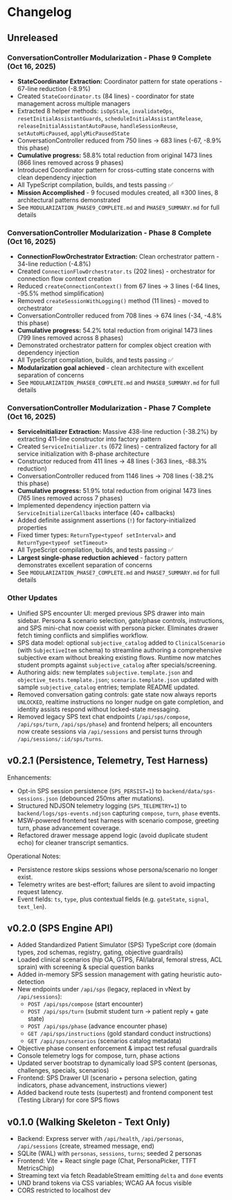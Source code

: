 # Changelog

## Unreleased

### ConversationController Modularization - Phase 9 Complete (Oct 16, 2025)

- **StateCoordinator Extraction:** Coordinator pattern for state operations - 67-line reduction (-8.9%)
- Created `StateCoordinator.ts` (84 lines) - coordinator for state management across multiple managers
- Extracted 8 helper methods: `isOpStale`, `invalidateOps`, `resetInitialAssistantGuards`, `scheduleInitialAssistantRelease`, `releaseInitialAssistantAutoPause`, `handleSessionReuse`, `setAutoMicPaused`, `applyMicPausedState`
- ConversationController reduced from 750 lines → 683 lines (-67, -8.9% this phase)
- **Cumulative progress:** 58.8% total reduction from original 1473 lines (866 lines removed across 9 phases)
- Introduced Coordinator pattern for cross-cutting state concerns with clean dependency injection
- All TypeScript compilation, builds, and tests passing ✅
- **Mission Accomplished** - 9 focused modules created, all ≤300 lines, 8 architectural patterns demonstrated
- See `MODULARIZATION_PHASE9_COMPLETE.md` and `PHASE9_SUMMARY.md` for full details

### ConversationController Modularization - Phase 8 Complete (Oct 16, 2025)

- **ConnectionFlowOrchestrator Extraction:** Clean orchestrator pattern - 34-line reduction (-4.8%)
- Created `ConnectionFlowOrchestrator.ts` (202 lines) - orchestrator for connection flow context creation
- Reduced `createConnectionContext()` from 67 lines → 3 lines (-64 lines, -95.5% method simplification)
- Removed `createSessionWithLogging()` method (11 lines) - moved to orchestrator
- ConversationController reduced from 708 lines → 674 lines (-34, -4.8% this phase)
- **Cumulative progress:** 54.2% total reduction from original 1473 lines (799 lines removed across 8 phases)
- Demonstrated orchestrator pattern for complex object creation with dependency injection
- All TypeScript compilation, builds, and tests passing ✅
- **Modularization goal achieved** - clean architecture with excellent separation of concerns
- See `MODULARIZATION_PHASE8_COMPLETE.md` and `PHASE8_SUMMARY.md` for full details

### ConversationController Modularization - Phase 7 Complete (Oct 16, 2025)

- **ServiceInitializer Extraction:** Massive 438-line reduction (-38.2%) by extracting 411-line constructor into factory pattern
- Created `ServiceInitializer.ts` (672 lines) - centralized factory for all service initialization with 8-phase architecture
- Constructor reduced from 411 lines → 48 lines (-363 lines, -88.3% reduction)
- ConversationController reduced from 1146 lines → 708 lines (-38.2% this phase)
- **Cumulative progress:** 51.9% total reduction from original 1473 lines (765 lines removed across 7 phases)
- Implemented dependency injection pattern via `ServiceInitializerCallbacks` interface (40+ callbacks)
- Added definite assignment assertions (`!`) for factory-initialized properties
- Fixed timer types: `ReturnType<typeof setInterval>` and `ReturnType<typeof setTimeout>`
- All TypeScript compilation, builds, and tests passing ✅
- **Largest single-phase reduction achieved** - factory pattern demonstrates excellent separation of concerns
- See `MODULARIZATION_PHASE7_COMPLETE.md` and `PHASE7_SUMMARY.md` for full details

### Other Updates

- Unified SPS encounter UI: merged previous SPS drawer into main sidebar. Persona & scenario selection, gate/phase controls, instructions, and SPS mini-chat now coexist with persona picker. Eliminates drawer fetch timing conflicts and simplifies workflow.
- SPS data model: optional `subjective_catalog` added to `ClinicalScenario` (with `SubjectiveItem` schema) to streamline authoring a comprehensive subjective exam without breaking existing flows. Runtime now matches student prompts against `subjective_catalog` after specials/screening.
- Authoring aids: new templates `subjective.template.json` and `objective_tests.template.json`; `scenario.template.json` updated with sample `subjective_catalog` entries; template README updated.
- Removed conversation gating controls: gate state now always reports `UNLOCKED`, realtime instructions no longer nudge on gate completion, and identity assists respond without locked-state messaging.
- Removed legacy SPS text chat endpoints (`/api/sps/compose`, `/api/sps/turn`, `/api/sps/phase`) and frontend helpers; all encounters now create sessions via `/api/sessions` and persist turns through `/api/sessions/:id/sps/turns`.

## v0.2.1 (Persistence, Telemetry, Test Harness)

Enhancements:

- Opt-in SPS session persistence (`SPS_PERSIST=1`) to `backend/data/sps-sessions.json` (debounced 250ms after mutations).
- Structured NDJSON telemetry logging (`SPS_TELEMETRY=1`) to `backend/logs/sps-events.ndjson` capturing `compose`, `turn`, `phase` events.
- MSW-powered frontend test harness with scenario compose, greeting turn, phase advancement coverage.
- Refactored drawer message append logic (avoid duplicate student echo) for cleaner transcript semantics.

Operational Notes:

- Persistence restore skips sessions whose persona/scenario no longer exist.
- Telemetry writes are best-effort; failures are silent to avoid impacting request latency.
- Event fields: `ts`, `type`, plus contextual fields (e.g. `gateState`, `signal`, `text_len`).

## v0.2.0 (SPS Engine API)

- Added Standardized Patient Simulator (SPS) TypeScript core (domain types, zod schemas, registry, gating, objective guardrails)
- Loaded clinical scenarios (hip OA, GTPS, FAI/labral, femoral stress, ACL sprain) with screening & special question banks
- Added in-memory SPS session management with gating heuristic auto-detection
- New endpoints under `/api/sps` (legacy, replaced in vNext by `/api/sessions`):
  - `POST /api/sps/compose` (start encounter)
  - `POST /api/sps/turn` (submit student turn → patient reply + gate state)
  - `POST /api/sps/phase` (advance encounter phase)
  - `GET /api/sps/instructions` (gold standard conduct instructions)
  - `GET /api/sps/scenarios` (scenarios catalog metadata)
- Objective phase consent enforcement & impact test refusal guardrails
- Console telemetry logs for compose, turn, phase actions
- Updated server bootstrap to dynamically load SPS content (personas, challenges, specials, scenarios)
- Frontend: SPS Drawer UI (scenario + persona selection, gating indicators, phase advancement, instructions viewer)
- Added backend route tests (supertest) and frontend component test (Testing Library) for core SPS flows

## v0.1.0 (Walking Skeleton - Text Only)

- Backend: Express server with `/api/health`, `/api/personas`, `/api/sessions` (create, streamed message, end)
- SQLite (WAL) with `personas`, `sessions`, `turns`; seeded 2 personas
- Frontend: Vite + React single page (Chat, PersonaPicker, TTFT MetricsChip)
- Streaming text via fetch ReadableStream emitting `delta` and `done` events
- UND brand tokens via CSS variables; WCAG AA focus visible
- CORS restricted to localhost dev
